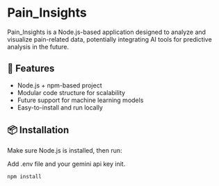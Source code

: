 # Pain_Insights

Pain_Insights is a Node.js-based application designed to analyze and visualize pain-related data, potentially integrating AI tools for predictive analysis in the future.

## 🚀 Features
- Node.js + npm-based project
- Modular code structure for scalability
- Future support for machine learning models
- Easy-to-install and run locally

## 📦 Installation

Make sure Node.js is installed, then run:

Add .env file and your gemini api key init.

```bash
npm install
